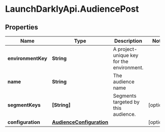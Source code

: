 # LaunchDarklyApi.AudiencePost

## Properties

Name | Type | Description | Notes
------------ | ------------- | ------------- | -------------
**environmentKey** | **String** | A project-unique key for the environment. | 
**name** | **String** | The audience name | 
**segmentKeys** | **[String]** | Segments targeted by this audience. | [optional] 
**configuration** | [**AudienceConfiguration**](AudienceConfiguration.md) |  | [optional] 


